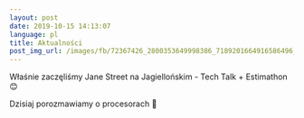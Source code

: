 ```yaml
---
layout: post
date: 2019-10-15 14:13:07
language: pl
title: Aktualności
post_img_url: /images/fb/72367426_2800353649998386_7189201664916586496_o.jpg
---
```

Właśnie zaczęliśmy Jane Street na Jagiellońskim - Tech Talk + Estimathon 😊

Dzisiaj porozmawiamy o procesorach 🤖
